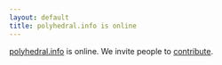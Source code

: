 ```yaml
---
layout: default
title: polyhedral.info is online
---
```


[polyhedral.info](http://polyhedral.info) is online.
We invite people to [contribute](contribute.html).

